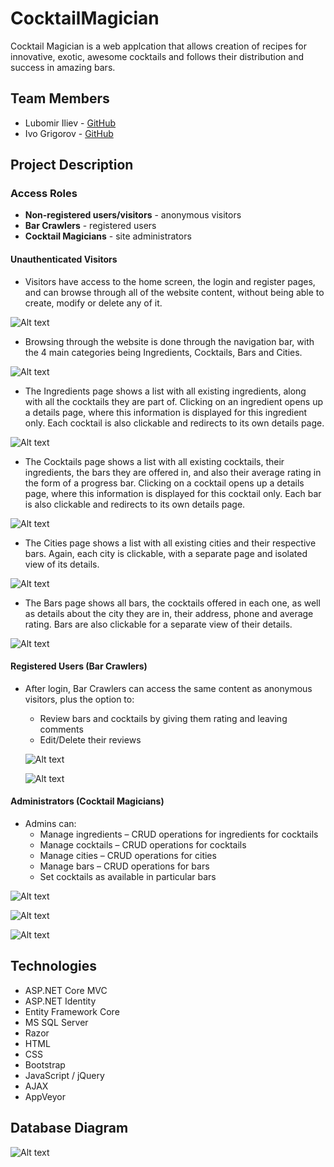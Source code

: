 # CocktailМagician
Cocktail Magician is a web applcation that allows creation of recipes for innovative, exotic, awesome cocktails and follows their distribution and success in amazing bars.


## Team Members
* Lubomir Iliev - [GitHub](https://github.com/Lubinor)
* Ivo Grigorov - [GitHub](https://github.com/Grigoroff81)

## Project Description
### Access Roles
* **Non-registered users/visitors** - anonymous visitors
* **Bar Crawlers** - registered users
* **Cocktail Magicians** - site administrators

#### Unauthenticated Visitors
* Visitors have access to the home screen, the login and register pages, and can browse through all of the website content, without being able to create, modify or delete any of it.

![Alt text](https://user-images.githubusercontent.com/56739613/84328714-67e3af00-ab8b-11ea-947d-d831b80b2a08.jpg)

* Browsing through the website is done through the navigation bar, with the 4 main categories being Ingredients, Cocktails, Bars and Cities.

![Alt text](https://user-images.githubusercontent.com/56739613/84329174-a6c63480-ab8c-11ea-929b-06ffcbde19ec.jpg)

* The Ingredients page shows a list with all existing ingredients, along with all the cocktails they are part of. Clicking on an ingredient opens up a details page, where this information is displayed for this ingredient only. Each cocktail is also clickable and redirects to its own details page. 

![Alt text](https://user-images.githubusercontent.com/56739613/84329350-3370f280-ab8d-11ea-9adb-e5f2110ae97b.jpg)

* The Cocktails page shows a list with all existing cocktails, their ingredients, the bars they are offered in, and also their average rating in the form of a progress bar. Clicking on a cocktail opens up a details page, where this information is displayed for this cocktail only. Each bar is also clickable and redirects to its own details page.

![Alt text](https://user-images.githubusercontent.com/56739613/84329924-afb80580-ab8e-11ea-8c50-0cbd11a3acc5.jpg)

* The Cities page shows a list with all existing cities and their respective bars. Again, each city is clickable, with a separate page and isolated view of its details.

![Alt text](https://user-images.githubusercontent.com/56739613/84330156-4dabd000-ab8f-11ea-933e-b784ebfb089d.jpg)

* The Bars page shows all bars, the cocktails offered in each one, as well as details about the city they are in, their address, phone and average rating. Bars are also clickable for a separate view of their details.

![Alt text](https://user-images.githubusercontent.com/56739613/84330364-de82ab80-ab8f-11ea-9125-1f65e41eb664.jpg)


#### Registered Users (Bar Crawlers)

* After login, Bar Crawlers can access the same content as anonymous visitors, plus the option to:
      
     * Review bars and cocktails by giving them rating and leaving comments
     * Edit/Delete their reviews
     
     ![Alt text](https://user-images.githubusercontent.com/56739613/84330767-f60e6400-ab90-11ea-9231-2e03b0ce6993.jpg)
     
     ![Alt text](https://user-images.githubusercontent.com/56739613/84330894-4eddfc80-ab91-11ea-925f-214b947e791c.jpg)
     

#### Administrators (Cocktail Magicians)
* Admins can:
     * Manage ingredients – CRUD operations for ingredients for cocktails
     * Manage cocktails – CRUD operations for cocktails
     * Manage cities – CRUD operations for cities
     * Manage bars – CRUD operations for bars
     * Set cocktails as available in particular bars 
     
![Alt text](https://user-images.githubusercontent.com/56739613/84330996-a8462b80-ab91-11ea-8a22-5fa1fd5b7f47.jpg)

![Alt text](https://user-images.githubusercontent.com/56739613/84331042-d0ce2580-ab91-11ea-9460-27a8516817c7.jpg)

![Alt text](https://user-images.githubusercontent.com/56739613/84331149-24d90a00-ab92-11ea-8b78-bf1b10721cc2.jpg)

## Technologies
* ASP.NET Core MVC
* ASP.NET Identity
* Entity Framework Core
* MS SQL Server
* Razor
* HTML
* CSS
* Bootstrap
* JavaScript / jQuery
* AJAX
* AppVeyor


## Database Diagram

![Alt text](https://user-images.githubusercontent.com/56739613/84331475-ef80ec00-ab92-11ea-8267-1484f2ce77c3.jpg)
